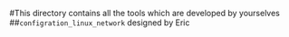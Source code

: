 #This directory contains all the tools which are developed by yourselves
##`configration_linux_network` designed by Eric
